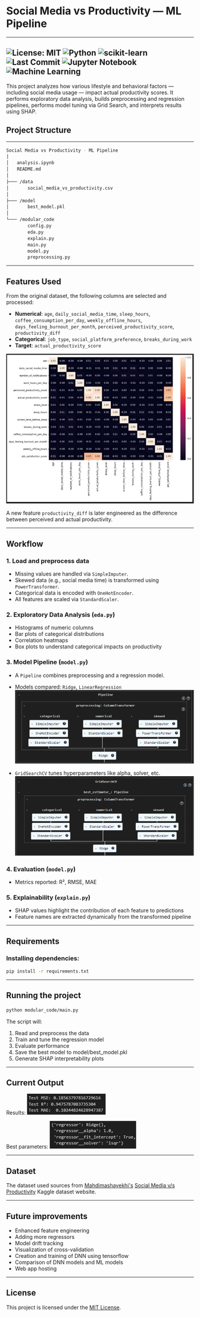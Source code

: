 # Social Media vs Productivity — ML Pipeline
---
![License: MIT](https://img.shields.io/badge/License-MIT-yellow.svg)
![Python](https://img.shields.io/badge/Python-3.10.4%2B-blue)
![scikit-learn](https://img.shields.io/badge/scikit--learn-ML-blue)
![Last Commit](https://img.shields.io/github/last-commit/Krounosity/Social-Media-vs-Productivity-ML-Pipeline)
![Jupyter Notebook](https://img.shields.io/badge/Jupyter%20Notebook-available-orange)
![Machine Learning](https://img.shields.io/badge/Machine%20Learning-orange)
---
This project analyzes how various lifestyle and behavioral factors — including social media usage — impact actual productivity scores. It performs exploratory data analysis, builds preprocessing and regression pipelines, performs model tuning via Grid Search, and interprets results using SHAP.

## Project Structure

---

```bash
Social Media vs Productivity - ML Pipeline
|
│   analysis.ipynb
│   README.md
│
├─── /data
│       social_media_vs_productivity.csv
│
├─── /model
│       best_model.pkl
│
└─── /modular_code
        config.py
        eda.py
        explain.py
        main.py
        model.py
        preprocessing.py
```

---

## Features Used

From the original dataset, the following columns are selected and processed:

- **Numerical**: `age`, `daily_social_media_time`, `sleep_hours`, `coffee_consumption_per_day`, `weekly_offline_hours`, `days_feeling_burnout_per_month`, `perceived_productivity_score`, `productivity_diff`
- **Categorical**: `job_type`, `social_platform_preference`, `breaks_during_work`
- **Target**: `actual_productivity_score`

<img src = "images/heatmap.png"/>

A new feature `productivity_diff` is later engineered as the difference between perceived and actual productivity.

---

## Workflow

### 1. Load and preprocess data
- Missing values are handled via `SimpleImputer`.
- Skewed data (e.g., social media time) is transformed using `PowerTransformer`.
- Categorical data is encoded with `OneHotEncoder`.
- All features are scaled via `StandardScaler`.

### 2. Exploratory Data Analysis (`eda.py`)
- Histograms of numeric columns
- Bar plots of categorical distributions
- Correlation heatmaps
- Box plots to understand categorical impacts on productivity

### 3. Model Pipeline (`model.py`)
- A `Pipeline` combines preprocessing and a regression model.
- Models compared: `Ridge`, `LinearRegression`
<img src="images/pipeline.png"></img>


- `GridSearchCV` tunes hyperparameters like alpha, solver, etc.
<img src="images/grid_search.png"></img>

### 4. Evaluation (`model.py`)
- Metrics reported: R², RMSE, MAE

### 5. Explainability (`explain.py`)
- SHAP values highlight the contribution of each feature to predictions
- Feature names are extracted dynamically from the transformed pipeline

---

## Requirements

### Installing dependencies:

```bash
pip install -r requirements.txt
```

---

## Running the project

```bash
python modular_code/main.py
```

The script will:
1) Read and preprocess the data
2) Train and tune the regression model
3) Evaluate performance
4) Save the best model to model/best_model.pkl
5) Generate SHAP interpretability plots

---

## Current Output

Results: 
<img src="images/results.png"></img>

Best parameters:
<img src="images/params.png"></img>

---

## Dataset

The dataset used sources from [Mahdimashayekhi's](https://www.kaggle.com/mahdimashayekhi) [Social Media v/s Productivity](https://www.kaggle.com/datasets/mahdimashayekhi/social-media-vs-productivity/data) Kaggle dataset website.

---

## Future improvements

- Enhanced feature engineering
- Adding more regressors
- Model drift tracking
- Visualization of cross-validation
- Creation and training of DNN using tensorflow
- Comparison of DNN models and ML models
- Web app hosting


---

## License

This project is licensed under the [MIT License](LICENSE).
